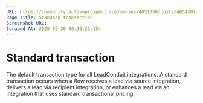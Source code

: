 ```yaml
---
URL: https://community.activeprospect.com/series/4051250/posts/4054502-activeprospect-product-glossary
Page Title: Standard transaction
Screenshot URL: 
Scraped At: 2025-05-30 00:16:21.154
---
```


# Standard transaction

The default transaction type for all LeadConduit integrations. A standard transaction occurs when a flow receives a lead via source integration, delivers a lead via recipient integration, or enhances a lead via an integration that uses standard transactional pricing.
